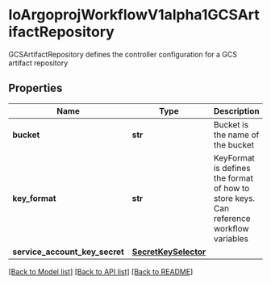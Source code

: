 # IoArgoprojWorkflowV1alpha1GCSArtifactRepository

GCSArtifactRepository defines the controller configuration for a GCS artifact repository
## Properties
Name | Type | Description | Notes
------------ | ------------- | ------------- | -------------
**bucket** | **str** | Bucket is the name of the bucket | [optional] 
**key_format** | **str** | KeyFormat is defines the format of how to store keys. Can reference workflow variables | [optional] 
**service_account_key_secret** | [**SecretKeySelector**](SecretKeySelector.md) |  | [optional] 

[[Back to Model list]](../README.md#documentation-for-models) [[Back to API list]](../README.md#documentation-for-api-endpoints) [[Back to README]](../README.md)


